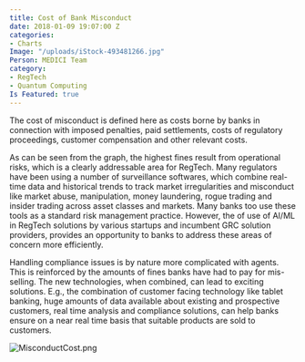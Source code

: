 ```yaml
---
title: Cost of Bank Misconduct
date: 2018-01-09 19:07:00 Z
categories:
- Charts
Image: "/uploads/iStock-493481266.jpg"
Person: MEDICI Team
category:
- RegTech
- Quantum Computing
Is Featured: true
---
```


The cost of misconduct is defined here as costs borne by banks in connection with imposed penalties, paid settlements, costs of regulatory proceedings, customer compensation and other relevant costs.

As can be seen from the graph, the highest fines result from operational risks, which is a clearly addressable area for RegTech. Many regulators have been using a number of surveillance softwares, which combine real-time data and historical trends to track market irregularities and misconduct like market abuse, manipulation, money laundering, rogue trading and insider trading across asset classes and markets. Many banks too use these tools as a standard risk management practice. However, the of use of AI/ML in RegTech solutions by various startups and incumbent GRC solution providers, provides an opportunity to banks to address these areas of concern more efficiently.

Handling compliance issues is by nature more complicated with agents. This is reinforced by the amounts of fines banks have had to pay for mis-selling. The new technologies, when combined, can lead to exciting solutions. E.g., the combination of customer facing technology like tablet banking, huge amounts of data available about existing and prospective customers, real time analysis and compliance solutions, can help banks ensure on a near real time basis that suitable products are sold to customers.

![MisconductCost.png](/uploads/MisconductCost.png)